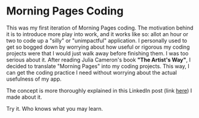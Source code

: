 # Morning Pages Coding
This was my first iteration of Morning Pages coding. The motivation behind it is to introduce more play into work, and it works like so: allot an hour or two to code up a "silly" or "unimpactful" application. I personally used to get so bogged down by worrying about how useful or rigorous my coding projects were that I would just walk away before finishing them. I was too serious about it. After reading Julia Cameron's book **"The Artist's Way"**, I decided to translate "Morning Pages" into my coding projects. This way, I can get the coding practice I need without worrying about the actual usefulness of my app. 

The concept is more thoroughly explained in this LinkedIn post (link [here](https://www.linkedin.com/posts/anabelle-colmenares_what-if-women-introduced-more-play-into-activity-7249461786188378114-pdsO])) I made about it. 

Try it. Who knows what you may learn. 
